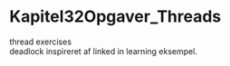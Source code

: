 # Kapitel32Opgaver_Threads
thread exercises </br>
deadlock inspireret af linked in learning eksempel.
